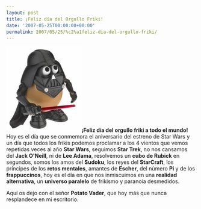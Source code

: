 ```yaml
---
layout: post
title: ¡Feliz día del Orgullo Friki!
date: '2007-05-25T00:00:00+00:00'
permalink: 2007/05/25/%c2%a1feliz-dia-del-orgullo-friki/
---
```

<img class="derecha" src='/assets/b00061i4u601_sclzzzzzzz_.jpg' alt='Orgullo Friki' /><strong>¡Feliz día del orgullo friki a todo el mundo!</strong> Hoy es el día que se conmemora el aniversario del estreno de Star Wars y un día que todos los frikis podemos proclamar a los 4 vientos que vemos repetidas veces al año <strong>Star Wars</strong>, seguimos <strong>Star Trek</strong>, no nos cansamos del <strong>Jack O'Neill</strong>, ni de <strong>Lee Adama</strong>, resolvemos un <strong>cubo de Rubick</strong> en segundos, somos los amos del <strong>Sudoku</strong>, los reyes del <strong>StarCraft</strong>, los príncipes de los <strong>retos mentales</strong>, amantes de <strong>Escher</strong>, del número <strong>Pi</strong> y de los <strong>frappuccinos</strong>, hoy es el día en que nos inmiscuimos en una <strong>realidad alternativa</strong>, un <strong>universo paralelo</strong> de frikismo y paranoia desmedidos.

Aquí os dejo con el señor <strong>Potato Vader</strong>, que hoy más que nunca resplandece en mi escritorio.

